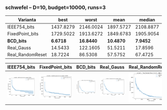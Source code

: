 ### schwefel – D=10, budget=10000, runs=3

| Varianta | best | worst | mean | median | std |
|-----------|-------|-------|------|--------|------|
| IEEE754_bits | 1437.8279 | 2146.0024 | 1897.5727 | 2108.8877 | 325.4416 |
| FixedPoint_bits | 1729.5022 | 1913.6272 | 1849.6783 | 1905.9054 | 85.0358 |
| **BCD_bits** | **6.6718** | **16.8440** | **10.4870** | **7.9452** | **4.5251** |
| Real_Gauss | 14.5433 | 122.1605 | 51.5211 | 17.8596 | 49.9679 |
| Real_RandomReset | 18.7224 | 86.5308 | 57.5752 | 67.4725 | 28.5536 |

| IEEE754_bits | FixedPoint_bits | BCD_bits | Real_Gauss | Real_RandomReset |
| --- | --- | --- | --- | --- |
| ![IEEE754_bits](IEEE754_bits.png) | ![FixedPoint_bits](FixedPoint_bits.png) | ![BCD_bits](BCD_bits.png) | ![Real_Gauss](Real_Gauss.png) | ![Real_RandomReset](Real_RandomReset.png) |
